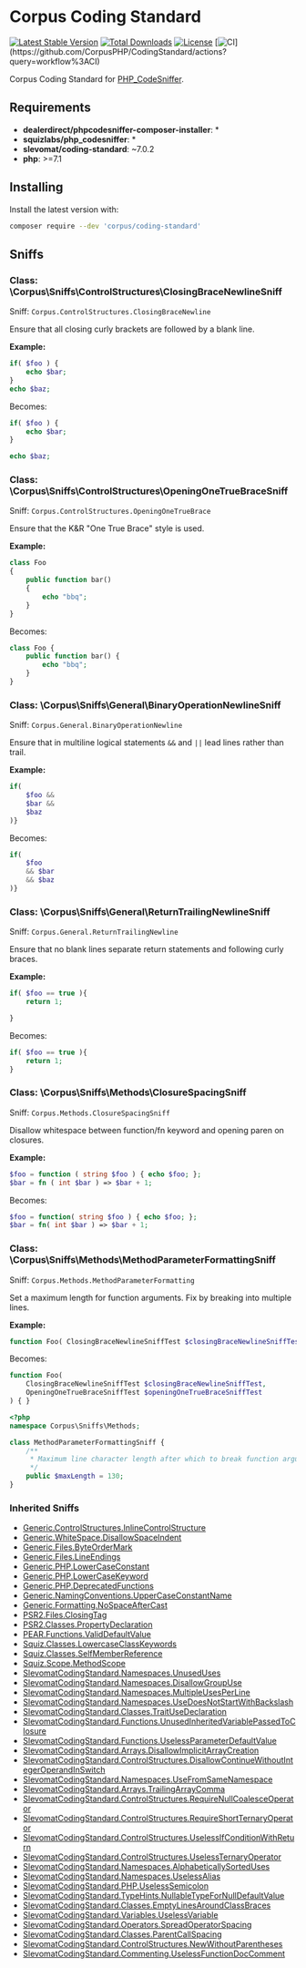 # Corpus Coding Standard

[![Latest Stable Version](https://poser.pugx.org/corpus/coding-standard/version)](https://packagist.org/packages/corpus/coding-standard)
[![Total Downloads](https://poser.pugx.org/corpus/coding-standard/downloads)](https://packagist.org/packages/corpus/coding-standard)
[![License](https://poser.pugx.org/corpus/coding-standard/license)](https://packagist.org/packages/corpus/coding-standard)
[![CI](https://github.com/CorpusPHP/CodingStandard/workflows/CI/badge.svg?)](https://github.com/CorpusPHP/CodingStandard/actions?query=workflow%3ACI)


Corpus Coding Standard for [PHP_CodeSniffer](https://github.com/squizlabs/PHP_CodeSniffer).

## Requirements

- **dealerdirect/phpcodesniffer-composer-installer**: *
- **squizlabs/php_codesniffer**: *
- **slevomat/coding-standard**: ~7.0.2
- **php**: >=7.1

## Installing

Install the latest version with:

```bash
composer require --dev 'corpus/coding-standard'
```

## Sniffs

### Class: \Corpus\Sniffs\ControlStructures\ClosingBraceNewlineSniff

Sniff: `Corpus.ControlStructures.ClosingBraceNewline`

Ensure that all closing curly brackets are followed by a blank line.

**Example:**

```php
if( $foo ) {
    echo $bar;
}
echo $baz;
```

Becomes:

```php
if( $foo ) {
    echo $bar;
}

echo $baz;
```

### Class: \Corpus\Sniffs\ControlStructures\OpeningOneTrueBraceSniff

Sniff: `Corpus.ControlStructures.OpeningOneTrueBrace`

Ensure that the K&R "One True Brace" style is used.

**Example:**

```php
class Foo
{
    public function bar()
    {
        echo "bbq";
    }
}
```

Becomes:

```php
class Foo {
    public function bar() {
        echo "bbq";
    }
}
```

### Class: \Corpus\Sniffs\General\BinaryOperationNewlineSniff

Sniff: `Corpus.General.BinaryOperationNewline`

Ensure that in multiline logical statements `&&` and `||` lead lines rather than trail.

**Example:**

```php
if(
    $foo &&
    $bar &&
    $baz
)}
```

Becomes:

```php
if(
    $foo
    && $bar
    && $baz
)}
```

### Class: \Corpus\Sniffs\General\ReturnTrailingNewlineSniff

Sniff: `Corpus.General.ReturnTrailingNewline`

Ensure that no blank lines separate return statements and following curly braces.

**Example:**

```php
if( $foo == true ){
    return 1;

}
```

Becomes:

```php
if( $foo == true ){
    return 1;
}
```

### Class: \Corpus\Sniffs\Methods\ClosureSpacingSniff

Sniff: `Corpus.Methods.ClosureSpacingSniff`

Disallow whitespace between function/fn keyword and opening paren on closures.

**Example:**

```php
$foo = function ( string $foo ) { echo $foo; };
$bar = fn ( int $bar ) => $bar + 1;
```

Becomes:

```php
$foo = function( string $foo ) { echo $foo; };
$bar = fn( int $bar ) => $bar + 1;
```

### Class: \Corpus\Sniffs\Methods\MethodParameterFormattingSniff

Sniff: `Corpus.Methods.MethodParameterFormatting`

Set a maximum length for function arguments. Fix by breaking into multiple lines.

**Example:**

```php
function Foo( ClosingBraceNewlineSniffTest $closingBraceNewlineSniffTest, OpeningOneTrueBraceSniffTest $openingOneTrueBraceSniffTest ) { }
```

Becomes:

```php
function Foo(
    ClosingBraceNewlineSniffTest $closingBraceNewlineSniffTest,
    OpeningOneTrueBraceSniffTest $openingOneTrueBraceSniffTest
) { }
```

```php
<?php
namespace Corpus\Sniffs\Methods;

class MethodParameterFormattingSniff {
	/**
	 * Maximum line character length after which to break function arguments into newlines
	 */
	public $maxLength = 130;
}
```

### Inherited Sniffs

- [Generic.ControlStructures.InlineControlStructure](https://github.com/squizlabs/PHP_CodeSniffer/blob/master/src/Standards/Generic/Sniffs/ControlStructures/InlineControlStructureSniff.php)  
- [Generic.WhiteSpace.DisallowSpaceIndent](https://github.com/squizlabs/PHP_CodeSniffer/blob/master/src/Standards/Generic/Sniffs/WhiteSpace/DisallowSpaceIndentSniff.php)  
- [Generic.Files.ByteOrderMark](https://github.com/squizlabs/PHP_CodeSniffer/blob/master/src/Standards/Generic/Sniffs/Files/ByteOrderMarkSniff.php)  
- [Generic.Files.LineEndings](https://github.com/squizlabs/PHP_CodeSniffer/blob/master/src/Standards/Generic/Sniffs/Files/LineEndingsSniff.php)  
- [Generic.PHP.LowerCaseConstant](https://github.com/squizlabs/PHP_CodeSniffer/blob/master/src/Standards/Generic/Sniffs/PHP/LowerCaseConstantSniff.php)  
- [Generic.PHP.LowerCaseKeyword](https://github.com/squizlabs/PHP_CodeSniffer/blob/master/src/Standards/Generic/Sniffs/PHP/LowerCaseKeywordSniff.php)  
- [Generic.PHP.DeprecatedFunctions](https://github.com/squizlabs/PHP_CodeSniffer/blob/master/src/Standards/Generic/Sniffs/PHP/DeprecatedFunctionsSniff.php)  
- [Generic.NamingConventions.UpperCaseConstantName](https://github.com/squizlabs/PHP_CodeSniffer/blob/master/src/Standards/Generic/Sniffs/NamingConventions/UpperCaseConstantNameSniff.php)  
- [Generic.Formatting.NoSpaceAfterCast](https://github.com/squizlabs/PHP_CodeSniffer/blob/master/src/Standards/Generic/Sniffs/Formatting/NoSpaceAfterCastSniff.php)  
- [PSR2.Files.ClosingTag](https://github.com/squizlabs/PHP_CodeSniffer/blob/master/src/Standards/PSR2/Sniffs/Files/ClosingTagSniff.php)  
- [PSR2.Classes.PropertyDeclaration](https://github.com/squizlabs/PHP_CodeSniffer/blob/master/src/Standards/PSR2/Sniffs/Classes/PropertyDeclarationSniff.php)  
- [PEAR.Functions.ValidDefaultValue](https://github.com/squizlabs/PHP_CodeSniffer/blob/master/src/Standards/PEAR/Sniffs/Functions/ValidDefaultValueSniff.php)  
- [Squiz.Classes.LowercaseClassKeywords](https://github.com/squizlabs/PHP_CodeSniffer/blob/master/src/Standards/Squiz/Sniffs/Classes/LowercaseClassKeywordsSniff.php)  
- [Squiz.Classes.SelfMemberReference](https://github.com/squizlabs/PHP_CodeSniffer/blob/master/src/Standards/Squiz/Sniffs/Classes/SelfMemberReferenceSniff.php)  
- [Squiz.Scope.MethodScope](https://github.com/squizlabs/PHP_CodeSniffer/blob/master/src/Standards/Squiz/Sniffs/Scope/MethodScopeSniff.php)  
- [SlevomatCodingStandard.Namespaces.UnusedUses](https://github.com/slevomat/coding-standard/blob/master/README.md#slevomatcodingstandardnamespacesunuseduses-)  
- [SlevomatCodingStandard.Namespaces.DisallowGroupUse](https://github.com/slevomat/coding-standard/blob/master/README.md#slevomatcodingstandardnamespacesdisallowgroupuse)  
- [SlevomatCodingStandard.Namespaces.MultipleUsesPerLine](https://github.com/slevomat/coding-standard/blob/master/README.md#slevomatcodingstandardnamespacesmultipleusesperline)  
- [SlevomatCodingStandard.Namespaces.UseDoesNotStartWithBackslash](https://github.com/slevomat/coding-standard/blob/master/README.md#slevomatcodingstandardnamespacesusedoesnotstartwithbackslash-)  
- [SlevomatCodingStandard.Classes.TraitUseDeclaration](https://github.com/slevomat/coding-standard/blob/master/README.md#slevomatcodingstandardclassestraitusedeclaration-)  
- [SlevomatCodingStandard.Functions.UnusedInheritedVariablePassedToClosure](https://github.com/slevomat/coding-standard/blob/master/README.md#slevomatcodingstandardfunctionsunusedinheritedvariablepassedtoclosure-)  
- [SlevomatCodingStandard.Functions.UselessParameterDefaultValue](https://github.com/slevomat/coding-standard/blob/master/README.md#slevomatcodingstandardfunctionsuselessparameterdefaultvalue-)  
- [SlevomatCodingStandard.Arrays.DisallowImplicitArrayCreation](https://github.com/slevomat/coding-standard/blob/master/README.md#slevomatcodingstandardarraysdisallowimplicitarraycreation)  
- [SlevomatCodingStandard.ControlStructures.DisallowContinueWithoutIntegerOperandInSwitch](https://github.com/slevomat/coding-standard/blob/master/README.md#slevomatcodingstandardcontrolstructuresdisallowcontinuewithoutintegeroperandinswitch-)  
- [SlevomatCodingStandard.Namespaces.UseFromSameNamespace](https://github.com/slevomat/coding-standard/blob/master/README.md#slevomatcodingstandardnamespacesusefromsamenamespace-)  
- [SlevomatCodingStandard.Arrays.TrailingArrayComma](https://github.com/slevomat/coding-standard/blob/master/README.md#slevomatcodingstandardarraystrailingarraycomma-)  
- [SlevomatCodingStandard.ControlStructures.RequireNullCoalesceOperator](https://github.com/slevomat/coding-standard/blob/master/README.md#slevomatcodingstandardcontrolstructuresrequirenullcoalesceoperator-)  
- [SlevomatCodingStandard.ControlStructures.RequireShortTernaryOperator](https://github.com/slevomat/coding-standard/blob/master/README.md#slevomatcodingstandardcontrolstructuresrequireshortternaryoperator-)  
- [SlevomatCodingStandard.ControlStructures.UselessIfConditionWithReturn](https://github.com/slevomat/coding-standard/blob/master/README.md#slevomatcodingstandardcontrolstructuresuselessifconditionwithreturn-)  
- [SlevomatCodingStandard.ControlStructures.UselessTernaryOperator](https://github.com/slevomat/coding-standard/blob/master/README.md#slevomatcodingstandardcontrolstructuresuselessternaryoperator-)  
- [SlevomatCodingStandard.Namespaces.AlphabeticallySortedUses](https://github.com/slevomat/coding-standard/blob/master/README.md#slevomatcodingstandardnamespacesalphabeticallysorteduses-)  
- [SlevomatCodingStandard.Namespaces.UselessAlias](https://github.com/slevomat/coding-standard/blob/master/README.md#slevomatcodingstandardnamespacesuselessalias-)  
- [SlevomatCodingStandard.PHP.UselessSemicolon](https://github.com/slevomat/coding-standard/blob/master/README.md#slevomatcodingstandardphpuselesssemicolon-)  
- [SlevomatCodingStandard.TypeHints.NullableTypeForNullDefaultValue](https://github.com/slevomat/coding-standard/blob/master/README.md#slevomatcodingstandardtypehintsnullabletypefornulldefaultvalue-)  
- [SlevomatCodingStandard.Classes.EmptyLinesAroundClassBraces](https://github.com/slevomat/coding-standard/blob/master/README.md#slevomatcodingstandardclassesemptylinesaroundclassbraces-)  
- [SlevomatCodingStandard.Variables.UselessVariable](https://github.com/slevomat/coding-standard/blob/master/README.md#slevomatcodingstandardvariablesuselessvariable-)  
- [SlevomatCodingStandard.Operators.SpreadOperatorSpacing](https://github.com/slevomat/coding-standard/blob/master/README.md#slevomatcodingstandardoperatorsspreadoperatorspacing-)  
- [SlevomatCodingStandard.Classes.ParentCallSpacing](https://github.com/slevomat/coding-standard/blob/master/README.md#slevomatcodingstandardclassesparentcallspacing-)  
- [SlevomatCodingStandard.ControlStructures.NewWithoutParentheses](https://github.com/slevomat/coding-standard/blob/master/README.md#slevomatcodingstandardcontrolstructuresnewwithoutparentheses-)  
- [SlevomatCodingStandard.Commenting.UselessFunctionDocComment](https://github.com/slevomat/coding-standard/blob/master/README.md#slevomatcodingstandardcommentinguselessfunctiondoccomment-)